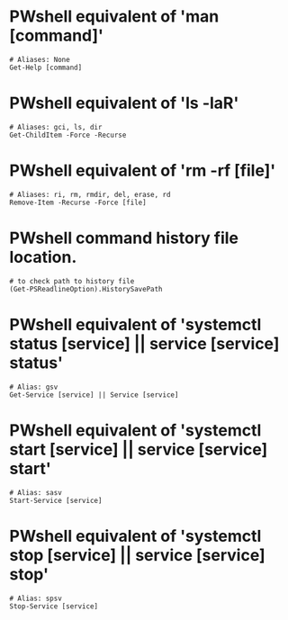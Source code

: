 # PWshell equivalent of 'man [command]'
```
# Aliases: None
Get-Help [command]
```

# PWshell equivalent of 'ls -laR'
```
# Aliases: gci, ls, dir
Get-ChildItem -Force -Recurse
```

# PWshell equivalent of 'rm -rf [file]'
```
# Aliases: ri, rm, rmdir, del, erase, rd
Remove-Item -Recurse -Force [file]
```

# PWshell command history file location.
```
# to check path to history file
(Get-PSReadlineOption).HistorySavePath
```

# PWshell equivalent of 'systemctl status [service] || service [service] status'
```
# Alias: gsv
Get-Service [service] || Service [service]
```

# PWshell equivalent of 'systemctl start [service] || service [service] start'
```
# Alias: sasv
Start-Service [service]
```

# PWshell equivalent of 'systemctl stop [service] || service [service] stop'
```
# Alias: spsv
Stop-Service [service]
```
